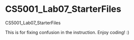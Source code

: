 # CS5001_Lab07_StarterFiles
CS5001_Lab07_StarterFiles

This is for fixing confusion in the instruction. Enjoy coding! :)